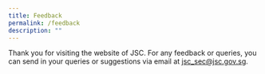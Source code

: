 ```yaml
---
title: Feedback
permalink: /feedback
description: ""
---
```

Thank you for visiting the website of JSC. For any feedback or queries, you can send in your queries or suggestions via email at [jsc_sec@jsc.gov.sg](jsc_sec@jsc.gov.sg).